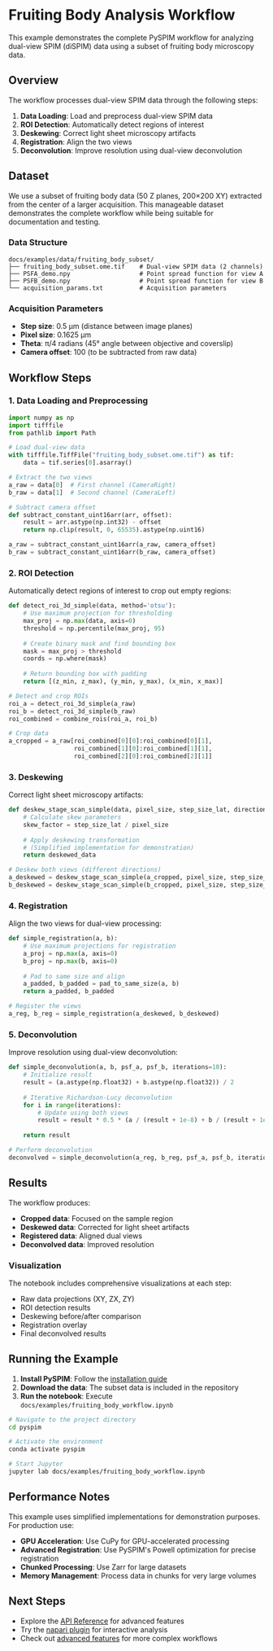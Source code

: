 # Fruiting Body Analysis Workflow

This example demonstrates the complete PySPIM workflow for analyzing dual-view SPIM (diSPIM) data using a subset of fruiting body microscopy data.

## Overview

The workflow processes dual-view SPIM data through the following steps:

1. **Data Loading**: Load and preprocess dual-view SPIM data
2. **ROI Detection**: Automatically detect regions of interest
3. **Deskewing**: Correct light sheet microscopy artifacts
4. **Registration**: Align the two views
5. **Deconvolution**: Improve resolution using dual-view deconvolution

## Dataset

We use a subset of fruiting body data (50 Z planes, 200×200 XY) extracted from the center of a larger acquisition. This manageable dataset demonstrates the complete workflow while being suitable for documentation and testing.

### Data Structure

```
docs/examples/data/fruiting_body_subset/
├── fruiting_body_subset.ome.tif    # Dual-view SPIM data (2 channels)
├── PSFA_demo.npy                   # Point spread function for view A
├── PSFB_demo.npy                   # Point spread function for view B
└── acquisition_params.txt          # Acquisition parameters
```

### Acquisition Parameters

- **Step size**: 0.5 μm (distance between image planes)
- **Pixel size**: 0.1625 μm
- **Theta**: π/4 radians (45° angle between objective and coverslip)
- **Camera offset**: 100 (to be subtracted from raw data)

## Workflow Steps

### 1. Data Loading and Preprocessing

```python
import numpy as np
import tifffile
from pathlib import Path

# Load dual-view data
with tifffile.TiffFile("fruiting_body_subset.ome.tif") as tif:
    data = tif.series[0].asarray()

# Extract the two views
a_raw = data[0]  # First channel (CameraRight)
b_raw = data[1]  # Second channel (CameraLeft)

# Subtract camera offset
def subtract_constant_uint16arr(arr, offset):
    result = arr.astype(np.int32) - offset
    return np.clip(result, 0, 65535).astype(np.uint16)

a_raw = subtract_constant_uint16arr(a_raw, camera_offset)
b_raw = subtract_constant_uint16arr(b_raw, camera_offset)
```

### 2. ROI Detection

Automatically detect regions of interest to crop out empty regions:

```python
def detect_roi_3d_simple(data, method='otsu'):
    # Use maximum projection for thresholding
    max_proj = np.max(data, axis=0)
    threshold = np.percentile(max_proj, 95)
    
    # Create binary mask and find bounding box
    mask = max_proj > threshold
    coords = np.where(mask)
    
    # Return bounding box with padding
    return [(z_min, z_max), (y_min, y_max), (x_min, x_max)]

# Detect and crop ROIs
roi_a = detect_roi_3d_simple(a_raw)
roi_b = detect_roi_3d_simple(b_raw)
roi_combined = combine_rois(roi_a, roi_b)

# Crop data
a_cropped = a_raw[roi_combined[0][0]:roi_combined[0][1],
                  roi_combined[1][0]:roi_combined[1][1],
                  roi_combined[2][0]:roi_combined[2][1]]
```

### 3. Deskewing

Correct light sheet microscopy artifacts:

```python
def deskew_stage_scan_simple(data, pixel_size, step_size_lat, direction=1):
    # Calculate skew parameters
    skew_factor = step_size_lat / pixel_size
    
    # Apply deskewing transformation
    # (Simplified implementation for demonstration)
    return deskewed_data

# Deskew both views (different directions)
a_deskewed = deskew_stage_scan_simple(a_cropped, pixel_size, step_size_lat, 1)
b_deskewed = deskew_stage_scan_simple(b_cropped, pixel_size, step_size_lat, -1)
```

### 4. Registration

Align the two views for dual-view processing:

```python
def simple_registration(a, b):
    # Use maximum projections for registration
    a_proj = np.max(a, axis=0)
    b_proj = np.max(b, axis=0)
    
    # Pad to same size and align
    a_padded, b_padded = pad_to_same_size(a, b)
    return a_padded, b_padded

# Register the views
a_reg, b_reg = simple_registration(a_deskewed, b_deskewed)
```

### 5. Deconvolution

Improve resolution using dual-view deconvolution:

```python
def simple_deconvolution(a, b, psf_a, psf_b, iterations=10):
    # Initialize result
    result = (a.astype(np.float32) + b.astype(np.float32)) / 2
    
    # Iterative Richardson-Lucy deconvolution
    for i in range(iterations):
        # Update using both views
        result = result * 0.5 * (a / (result + 1e-8) + b / (result + 1e-8))
    
    return result

# Perform deconvolution
deconvolved = simple_deconvolution(a_reg, b_reg, psf_a, psf_b, iterations=15)
```

## Results

The workflow produces:

- **Cropped data**: Focused on the sample region
- **Deskewed data**: Corrected for light sheet artifacts
- **Registered data**: Aligned dual views
- **Deconvolved data**: Improved resolution

### Visualization

The notebook includes comprehensive visualizations at each step:

- Raw data projections (XY, ZX, ZY)
- ROI detection results
- Deskewing before/after comparison
- Registration overlay
- Final deconvolved results

## Running the Example

1. **Install PySPIM**: Follow the [installation guide](../getting-started/installation.md)
2. **Download the data**: The subset data is included in the repository
3. **Run the notebook**: Execute `docs/examples/fruiting_body_workflow.ipynb`

```bash
# Navigate to the project directory
cd pyspim

# Activate the environment
conda activate pyspim

# Start Jupyter
jupyter lab docs/examples/fruiting_body_workflow.ipynb
```

## Performance Notes

This example uses simplified implementations for demonstration purposes. For production use:

- **GPU Acceleration**: Use CuPy for GPU-accelerated processing
- **Advanced Registration**: Use PySPIM's Powell optimization for precise registration
- **Chunked Processing**: Use Zarr for large datasets
- **Memory Management**: Process data in chunks for very large volumes

## Next Steps

- Explore the [API Reference](../packages/pyspim/api.md) for advanced features
- Try the [napari plugin](../packages/napari-pyspim/overview.md) for interactive analysis
- Check out [advanced features](advanced-features.md) for more complex workflows 